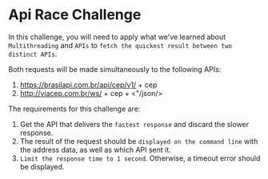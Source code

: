 # Api Race Challenge

In this challenge, you will need to apply what we've learned about `Multithreading` and `APIs` to `fetch the quickest result between two distinct APIs`.

Both requests will be made simultaneously to the following APIs:

1. <https://brasilapi.com.br/api/cep/v1/> + cep
1. <http://viacep.com.br/ws/> + cep + <"/json/>

The requirements for this challenge are:

1. Get the API that delivers the `fastest response` and discard the slower response.
1. The result of the request should be `displayed on the command line` with the address data, as well as which API sent it.
1. `Limit the response time to 1 second`. Otherwise, a timeout error should be displayed.
